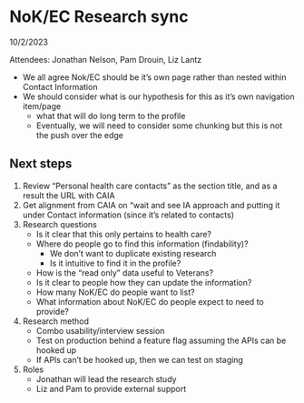 # NoK/EC Research sync

10/2/2023

Attendees: Jonathan Nelson, Pam Drouin, Liz Lantz

- We all agree Nok/EC should be it’s own page rather than nested within Contact Information
- We should consider what is our hypothesis for this as it’s own navigation item/page
  - what that will do long term to the profile
  - Eventually, we will need to consider some chunking but this is not the push over the edge

## Next steps
1. Review “Personal health care contacts” as the section title, and as a result the URL with CAIA
2. Get alignment from CAIA on “wait and see IA approach and putting it under Contact information (since it’s related to contacts)
3. Research questions
   - Is it clear that this only pertains to health care?
   - Where do people go to find this information (findability)?
     - We don’t want to duplicate existing research
     - Is it intuitive to find it in the profile?
   - How is the “read only” data useful to Veterans?
   - Is it clear to people how they can update the information?
   - How many NoK/EC do people want to list?
   - What information about NoK/EC do people expect to need to provide?
4. Research method
   - Combo usability/interview session
   - Test on production behind a feature flag assuming the APIs can be hooked up
   - If APIs can’t be hooked up, then we can test on staging
5. Roles
   - Jonathan will lead the research study
   - Liz and Pam to provide external support
